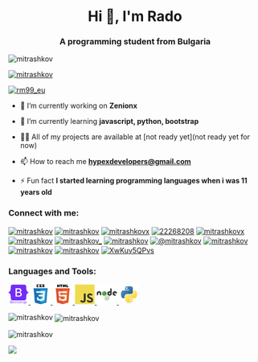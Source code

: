 <h1 align="center">Hi 👋, I'm Rado</h1>
<h3 align="center">A programming student from Bulgaria</h3>


<p align="left"> <img src="https://komarev.com/ghpvc/?username=mitrashkov&label=Profile%20views&color=0e75b6&style=flat" alt="mitrashkov" /> </p>

<p align="left"> <a href="https://github.com/ryo-ma/github-profile-trophy"><img src="https://github-profile-trophy.vercel.app/?username=mitrashkov" alt="mitrashkov" /></a> </p>

<p align="left"> <a href="[[https://twitter.com/mitrashkovx](https://twitter.com/rm99_eu)](https://twitter.com/rm99_eu)" target="blank"><img src="https://img.shields.io/twitter/follow/rm99_eu?logo=twitter&style=for-the-badge" alt="rm99_eu" /></a> </p>

- 🔭 I’m currently working on **Zenionx**

- 🌱 I’m currently learning **javascript, python, bootstrap**

- 👨‍💻 All of my projects are available at [not ready yet](not ready yet for now)

- 📫 How to reach me **hypexdevelopers@gmail.com**

- ⚡ Fun fact **I started learning programming languages when i was 11 years old**

<h3 align="left">Connect with me:</h3>
<p align="left">
<a href="https://codepen.io/mitrashkov" target="blank"><img align="center" src="https://raw.githubusercontent.com/rahuldkjain/github-profile-readme-generator/master/src/images/icons/Social/codepen.svg" alt="mitrashkov" height="30" width="40" /></a>
<a href="https://dev.to/mitrashkov" target="blank"><img align="center" src="https://raw.githubusercontent.com/rahuldkjain/github-profile-readme-generator/master/src/images/icons/Social/devto.svg" alt="mitrashkov" height="30" width="40" /></a>
<a href="https://twitter.com/rm99_eu" target="blank"><img align="center" src="https://raw.githubusercontent.com/rahuldkjain/github-profile-readme-generator/master/src/images/icons/Social/twitter.svg" alt="mitrashkovx" height="30" width="40" /></a>
<a href="https://stackoverflow.com/users/22268208" target="blank"><img align="center" src="https://raw.githubusercontent.com/rahuldkjain/github-profile-readme-generator/master/src/images/icons/Social/stack-overflow.svg" alt="22268208" height="30" width="40" /></a>
<a href="https://codesandbox.com/mitrashkovx" target="blank"><img align="center" src="https://raw.githubusercontent.com/rahuldkjain/github-profile-readme-generator/master/src/images/icons/Social/codesandbox.svg" alt="mitrashkovx" height="30" width="40" /></a>
<a href="https://kaggle.com/mitrashkov" target="blank"><img align="center" src="https://raw.githubusercontent.com/rahuldkjain/github-profile-readme-generator/master/src/images/icons/Social/kaggle.svg" alt="mitrashkov" height="30" width="40" /></a>
<a href="https://instagram.com/mitrashkov_" target="blank"><img align="center" src="https://raw.githubusercontent.com/rahuldkjain/github-profile-readme-generator/master/src/images/icons/Social/instagram.svg" alt="mitrashkov_" height="30" width="40" /></a>
<a href="https://www.behance.net/mitrashkov" target="blank"><img align="center" src="https://raw.githubusercontent.com/rahuldkjain/github-profile-readme-generator/master/src/images/icons/Social/behance.svg" alt="mitrashkov" height="30" width="40" /></a>
<a href="https://medium.com/@mitrashkov" target="blank"><img align="center" src="https://raw.githubusercontent.com/rahuldkjain/github-profile-readme-generator/master/src/images/icons/Social/medium.svg" alt="@mitrashkov" height="30" width="40" /></a>
<a href="https://www.codechef.com/users/mitrashkov" target="blank"><img align="center" src="https://cdn.jsdelivr.net/npm/simple-icons@3.1.0/icons/codechef.svg" alt="mitrashkov" height="30" width="40" /></a>
<a href="https://codeforces.com/profile/mitrashkov" target="blank"><img align="center" src="https://raw.githubusercontent.com/rahuldkjain/github-profile-readme-generator/master/src/images/icons/Social/codeforces.svg" alt="mitrashkov" height="30" width="40" /></a>
<a href="https://www.topcoder.com/members/mitrashkov" target="blank"><img align="center" src="https://raw.githubusercontent.com/rahuldkjain/github-profile-readme-generator/master/src/images/icons/Social/topcoder.svg" alt="mitrashkov" height="30" width="40" /></a>
<a href="https://discord.gg/XwKuv5QPvs" target="blank"><img align="center" src="https://raw.githubusercontent.com/rahuldkjain/github-profile-readme-generator/master/src/images/icons/Social/discord.svg" alt="XwKuv5QPvs" height="30" width="40" /></a>
</p>

<h3 align="left">Languages and Tools:</h3>
<p align="left"> <a href="https://getbootstrap.com" target="_blank" rel="noreferrer"> <img src="https://raw.githubusercontent.com/devicons/devicon/master/icons/bootstrap/bootstrap-plain-wordmark.svg" alt="bootstrap" width="40" height="40"/> </a> <a href="https://www.w3schools.com/css/" target="_blank" rel="noreferrer"> <img src="https://raw.githubusercontent.com/devicons/devicon/master/icons/css3/css3-original-wordmark.svg" alt="css3" width="40" height="40"/> </a> <a href="https://www.w3.org/html/" target="_blank" rel="noreferrer"> <img src="https://raw.githubusercontent.com/devicons/devicon/master/icons/html5/html5-original-wordmark.svg" alt="html5" width="40" height="40"/> </a> <a href="https://developer.mozilla.org/en-US/docs/Web/JavaScript" target="_blank" rel="noreferrer"> <img src="https://raw.githubusercontent.com/devicons/devicon/master/icons/javascript/javascript-original.svg" alt="javascript" width="40" height="40"/> </a> <a href="https://nodejs.org" target="_blank" rel="noreferrer"> <img src="https://raw.githubusercontent.com/devicons/devicon/master/icons/nodejs/nodejs-original-wordmark.svg" alt="nodejs" width="40" height="40"/> </a> <a href="https://www.python.org" target="_blank" rel="noreferrer"> <img src="https://raw.githubusercontent.com/devicons/devicon/master/icons/python/python-original.svg" alt="python" width="40" height="40"/> </a> </p>

<p><img align="left" src="https://github-readme-stats.vercel.app/api/top-langs?username=mitrashkov&show_icons=true&locale=en&layout=compact" alt="mitrashkov" /></p>

<p>&nbsp;<img align="center" src="https://github-readme-stats.vercel.app/api?username=mitrashkov&show_icons=true&locale=en" alt="mitrashkov" /></p>

<p><img align="center" src="https://github-readme-streak-stats.herokuapp.com/?user=mitrashkov&" alt="mitrashkov" /></p>

<img src="https://media.discordapp.net/attachments/1151824577928900608/1208406759191093309/Radoslav_Mitrashkov20240217-73-1h0f76a.jpg?ex=65e32b7e&is=65d0b67e&hm=53a331a43df244fe3745b074d5bbe4d296658a94866d4b8b35dae5126853f1f2&=&format=webp&width=1016&height=701">
